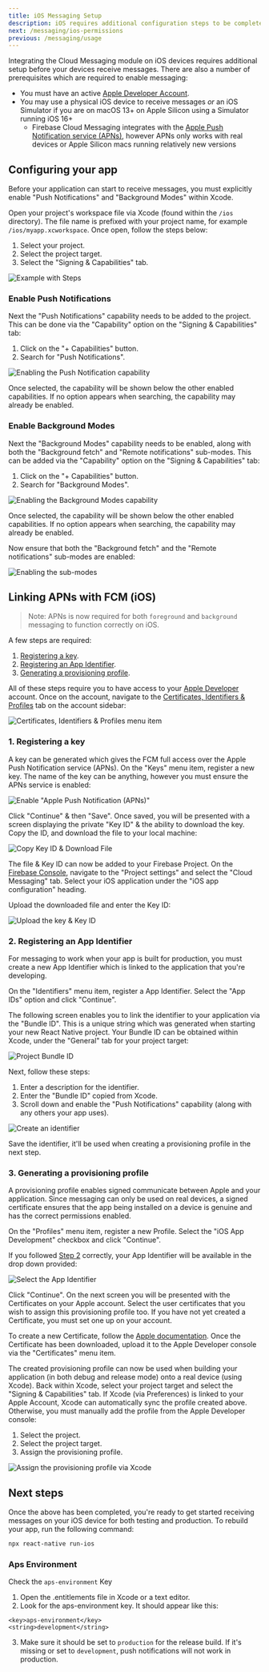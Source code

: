```yaml
---
title: iOS Messaging Setup
description: iOS requires additional configuration steps to be completed before you can receive messages.
next: /messaging/ios-permissions
previous: /messaging/usage
---
```


Integrating the Cloud Messaging module on iOS devices requires additional setup before your devices receive messages.
There are also a number of prerequisites which are required to enable messaging:

- You must have an active [Apple Developer Account](https://developer.apple.com/membercenter/index.action).
- You may use a physical iOS device to receive messages _or_ an iOS Simulator if you are on macOS 13+ on Apple Silicon using a Simulator running iOS 16+
  - Firebase Cloud Messaging integrates with the [Apple Push Notification service (APNs)](https://developer.apple.com/notifications/),
    however APNs only works with real devices or Apple Silicon macs running relatively new versions

## Configuring your app

Before your application can start to receive messages, you must explicitly enable "Push Notifications" and "Background Modes"
within Xcode.

Open your project's workspace file via Xcode (found within the `/ios` directory). The file name is prefixed with your project name,
for example `/ios/myapp.xcworkspace`. Once open, follow the steps below:

1. Select your project.
2. Select the project target.
3. Select the "Signing & Capabilities" tab.

![Example with Steps](https://images.prismic.io/invertase/c954c8ed-a6bf-42f3-9b1d-c9eac937f9ec_xcode-signing-tab.png?auto=format)

### Enable Push Notifications

Next the "Push Notifications" capability needs to be added to the project. This can be done via the "Capability" option on the
"Signing & Capabilities" tab:

1. Click on the "+ Capabilities" button.
2. Search for "Push Notifications".

![Enabling the Push Notification capability](https://images.prismic.io/invertase/d682a40c-07ab-4fce-90a7-fb4278643323_xcode-enable-push-notification.png?auto=format)

Once selected, the capability will be shown below the other enabled capabilities. If no option appears when searching, the
capability may already be enabled.

### Enable Background Modes

Next the "Background Modes" capability needs to be enabled, along with both the "Background fetch" and "Remote notifications" sub-modes.
This can be added via the "Capability" option on the "Signing & Capabilities" tab:

1. Click on the "+ Capabilities" button.
2. Search for "Background Modes".

![Enabling the Background Modes capability](https://images.prismic.io/invertase/517e18ad-37a7-4f44-a89e-c5947ea3742e_xcode-enable-background-modes-capability.png?auto=compress,format)

Once selected, the capability will be shown below the other enabled capabilities. If no option appears when searching, the
capability may already be enabled.

Now ensure that both the "Background fetch" and the "Remote notifications" sub-modes are enabled:

![Enabling the sub-modes](https://images.prismic.io/invertase/3a618574-dd9f-4478-9f39-9834d142b2e5_xcode-background-modes-check.gif?auto=compress,format)

## Linking APNs with FCM (iOS)

> Note: APNs is now required for both `foreground` and `background` messaging to function correctly on iOS.

A few steps are required:

1. [Registering a key](#1-registering-a-key).
2. [Registering an App Identifier](#2-registering-an-app-identifier).
3. [Generating a provisioning profile](#3-generating-a-provisioning-profile).

All of these steps require you to have access to your [Apple Developer](https://developer.apple.com/membercenter/index.action) account.
Once on the account, navigate to the [Certificates, Identifiers & Profiles](https://developer.apple.com/account/resources/certificates/list)
tab on the account sidebar:

![Certificates, Identifiers & Profiles menu item](https://images.prismic.io/invertase/c0a795c8-ebca-41c3-9a8d-23f09deb625f_apple-dev-tab.png?auto=format)

### 1. Registering a key

A key can be generated which gives the FCM full access over the Apple Push Notification service (APNs). On the "Keys" menu item,
register a new key. The name of the key can be anything, however you must ensure the APNs service
is enabled:

![Enable "Apple Push Notification (APNs)"](https://images.prismic.io/invertase/01fefe19-132f-4b88-8c17-9dc40357e4ce_apple-key.png?auto=format)

Click "Continue" & then "Save". Once saved, you will be presented with a screen displaying the private "Key ID" & the ability
to download the key. Copy the ID, and download the file to your local machine:

![Copy Key ID & Download File](https://images.prismic.io/invertase/2c7f194c-10a9-4011-8f80-78b8fc521af8_app-key-final.png?auto=format)

The file & Key ID can now be added to your Firebase Project. On the [Firebase Console](https://console.firebase.google.com/project/_/settings/cloudmessaging),
navigate to the "Project settings" and select the "Cloud Messaging" tab. Select your iOS application under the "iOS app configuration" heading.

Upload the downloaded file and enter the Key ID:

![Upload the key & Key ID](https://images.prismic.io/invertase/74bd1df4-c9e9-465c-9e0f-cacf6e26d68c_7539b8ec-c310-40dd-91e5-69f19009786f_apple-fcm-upload-key.gif?auto=compress,format)

### 2. Registering an App Identifier

For messaging to work when your app is built for production, you must create a new App Identifier which is linked to the
application that you're developing.

On the "Identifiers" menu item, register a App Identifier. Select the "App IDs" option and click "Continue".

The following screen enables you to link the identifier to your application via the "Bundle ID". This is a unique string
which was generated when starting your new React Native project. Your Bundle ID can be obtained within Xcode, under the
"General" tab for your project target:

![Project Bundle ID](https://images.prismic.io/invertase/7108ff7f-ce94-4452-851d-fa5dde668a9a_xcode-bundle-id.png?auto=compress,format)

Next, follow these steps:

1. Enter a description for the identifier.
2. Enter the "Bundle ID" copied from Xcode.
3. Scroll down and enable the "Push Notifications" capability (along with any others your app uses).

![Create an identifier](https://images.prismic.io/invertase/0e711691-ccd2-43ab-9c0c-7696b6790153_apple-identifier.gif?auto=format)

Save the identifier, it'll be used when creating a provisioning profile in the next step.

### 3. Generating a provisioning profile

A provisioning profile enables signed communicate between Apple and your application. Since messaging can only be used on
real devices, a signed certificate ensures that the app being installed on a device is genuine and has the correct
permissions enabled.

On the "Profiles" menu item, register a new Profile. Select the "iOS App Development" checkbox and click "Continue".

If you followed [Step 2](#2-registering-an-app-identifier) correctly, your App Identifier will be available in the drop down
provided:

![Select the App Identifier](https://images.prismic.io/invertase/9fd060fa-4afa-4dfe-8eaa-4b1156cdd912_apple-select-app-id.png?auto=format)

Click "Continue". On the next screen you will be presented with the Certificates on your Apple account. Select the user
certificates that you wish to assign this provisioning profile too. If you have not yet created a Certificate, you must set
one up on your account.

To create a new Certificate, follow the [Apple documentation](https://help.apple.com/developer-account/#/devbfa00fef7). Once
the Certificate has been downloaded, upload it to the Apple Developer console via the "Certificates" menu item.

The created provisioning profile can now be used when building your application (in both debug and release mode) onto a
real device (using Xcode). Back within Xcode, select your project target and select the "Signing & Capabilities" tab.
If Xcode (via Preferences) is linked to your Apple Account, Xcode can automatically sync the profile created above. Otherwise,
you must manually add the profile from the Apple Developer console:

1. Select the project.
2. Select the project target.
3. Assign the provisioning profile.

![Assign the provisioning profile via Xcode](https://images.prismic.io/invertase/50349f49-19a0-45f4-b899-e6bc3015c509_xcode-assign-profile.png?auto=format)

## Next steps

Once the above has been completed, you're ready to get started receiving messages on your iOS device for both
testing and production. To rebuild your app, run the following command:

```bash
npx react-native run-ios
```
### Aps Environment
Check the `aps-environment` Key
1. Open the .entitlements file in Xcode or a text editor.
2. Look for the aps-environment key. It should appear like this:
```
<key>aps-environment</key>
<string>development</string>
```
3. Make sure it should be set to `production` for the release build. If it's missing or set to `development`, push notifications will not work in production.
